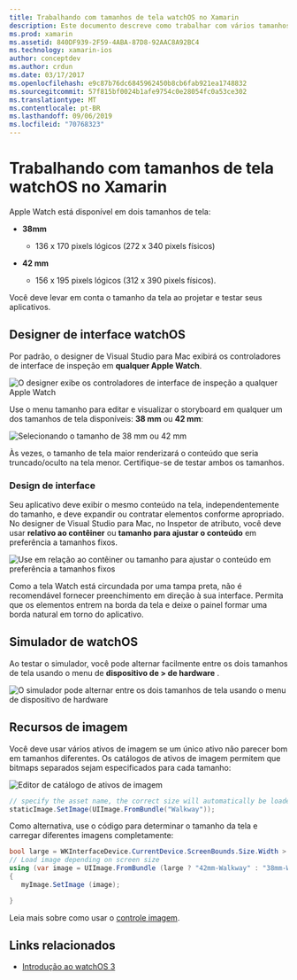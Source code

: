 ```yaml
---
title: Trabalhando com tamanhos de tela watchOS no Xamarin
description: Este documento descreve como trabalhar com vários tamanhos de tela watchOS. Ele aborda o watchOS interface designer, o simulador de watchOS e os recursos de imagem.
ms.prod: xamarin
ms.assetid: 840DF939-2F59-4ABA-87D8-92AAC8A92BC4
ms.technology: xamarin-ios
author: conceptdev
ms.author: crdun
ms.date: 03/17/2017
ms.openlocfilehash: e9c87b76dc6845962450b8cb6fab921ea1748832
ms.sourcegitcommit: 57f815bf0024b1afe9754c0e28054fc0a53ce302
ms.translationtype: MT
ms.contentlocale: pt-BR
ms.lasthandoff: 09/06/2019
ms.locfileid: "70768323"
---
```

# <a name="working-with-watchos-screen-sizes-in-xamarin"></a>Trabalhando com tamanhos de tela watchOS no Xamarin

Apple Watch está disponível em dois tamanhos de tela:

- **38mm**
  - 136 x 170 pixels lógicos (272 x 340 pixels físicos)

- **42 mm**
  - 156 x 195 pixels lógicos (312 x 390 pixels físicos).

Você deve levar em conta o tamanho da tela ao projetar e testar seus aplicativos.

## <a name="watchos-interface-designer"></a>Designer de interface watchOS

Por padrão, o designer de Visual Studio para Mac exibirá os controladores de interface de inspeção em **qualquer Apple Watch**.

![](screen-sizes-images/screen-any-sml.png "O designer exibe os controladores de interface de inspeção a qualquer Apple Watch")

Use o menu tamanho para editar e visualizar o storyboard em qualquer um dos tamanhos de tela disponíveis: **38 mm** ou **42 mm**:

![](screen-sizes-images/screen-menu-sml.png "Selecionando o tamanho de 38 mm ou 42 mm")

Às vezes, o tamanho de tela maior renderizará o conteúdo que seria truncado/oculto na tela menor.
Certifique-se de testar ambos os tamanhos.

### <a name="interface-design"></a>Design de interface

Seu aplicativo deve exibir o mesmo conteúdo na tela, independentemente do tamanho, e deve expandir ou contratar elementos conforme apropriado. No designer de Visual Studio para Mac, no Inspetor de atributo, você deve usar **relativo ao contêiner** ou **tamanho para ajustar o conteúdo** em preferência a tamanhos fixos.

![](screen-sizes-images/sizeattributepanel-sml.png "Use em relação ao contêiner ou tamanho para ajustar o conteúdo em preferência a tamanhos fixos")

Como a tela Watch está circundada por uma tampa preta, não é recomendável fornecer preenchimento em direção à sua interface. Permita que os elementos entrem na borda da tela e deixe o painel formar uma borda natural em torno do aplicativo.

## <a name="watchos-simulator"></a>Simulador de watchOS

Ao testar o simulador, você pode alternar facilmente entre os dois tamanhos de tela usando o menu de **dispositivo de > de hardware** .

![](screen-sizes-images/simulator.png "O simulador pode alternar entre os dois tamanhos de tela usando o menu de dispositivo de hardware")

## <a name="image-resources"></a>Recursos de imagem

Você deve usar vários ativos de imagem se um único ativo não parecer bom em tamanhos diferentes. Os catálogos de ativos de imagem permitem que bitmaps separados sejam especificados para cada tamanho:

![](screen-sizes-images/images-xcassets.png "Editor de catálogo de ativos de imagem")

```csharp
// specify the asset name, the correct size will automatically be loaded
staticImage.SetImage(UIImage.FromBundle("Walkway"));
```

Como alternativa, use o código para determinar o tamanho da tela e carregar diferentes imagens completamente:

```csharp
bool large = WKInterfaceDevice.CurrentDevice.ScreenBounds.Size.Width > 136.0;
// Load image depending on screen size
using (var image = UIImage.FromBundle (large ? "42mm-Walkway" : "38mm-Walkway"))
{
   myImage.SetImage (image);

}
```

Leia mais sobre como usar o [controle imagem](~/ios/watchos/user-interface/image.md).

## <a name="related-links"></a>Links relacionados

- [Introdução ao watchOS 3](~/ios/watchos/platform/introduction-to-watchos3/index.md)
